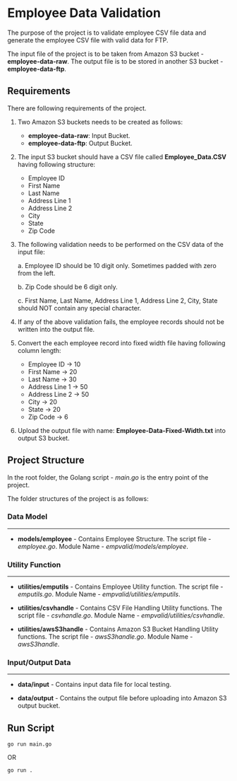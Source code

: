 # Employee Data Validation

The purpose of the project is to validate employee CSV file data and generate the employee CSV file with valid data for FTP.

The input file of the project is to be taken from Amazon S3 bucket - **employee-data-raw**. The output file is to be stored in another S3 bucket - **employee-data-ftp**.

## Requirements

There are following requirements of the project.

1. Two Amazon S3 buckets needs to be created as follows:

   - **employee-data-raw**: Input Bucket.
   - **employee-data-ftp**: Output Bucket.

2. The input S3 bucket should have a CSV file called **Employee_Data.CSV** having following structure:

   - Employee ID
   - First Name
   - Last Name
   - Address Line 1
   - Address Line 2
   - City
   - State
   - Zip Code

3. The following validation needs to be performed on the CSV data of the input file:

   a. Employee ID should be 10 digit only. Sometimes padded with zero from the left.

   b. Zip Code should be 6 digit only.

   c. First Name, Last Name, Address Line 1, Address Line 2, City, State should NOT contain any special character.

4. If any of the above validation fails, the employee records should not be written into the output file.

5. Convert the each employee record into fixed width file having following column length:

   - Employee ID -> 10
   - First Name -> 20
   - Last Name -> 30
   - Address Line 1 -> 50
   - Address Line 2 -> 50
   - City -> 20
   - State -> 20
   - Zip Code -> 6

6. Upload the output file with name: **Employee-Data-Fixed-Width.txt** into output S3 bucket.

## Project Structure

In the root folder, the Golang script - _main.go_ is the entry point of the project.

The folder structures of the project is as follows:

### Data Model

---

- **models/employee** - Contains Employee Structure. The script file - _employee.go_. Module Name - _empvalid/models/employee_.

### Utility Function

---

- **utilities/emputils** - Contains Employee Utility function. The script file - _emputils.go_. Module Name - _empvalid/utilities/emputils_.

- **utilities/csvhandle** - Contains CSV File Handling Utility functions. The script file - _csvhandle.go_. Module Name - _empvalid/utilities/csvhandle_.

- **utilities/awsS3handle** - Contains Amazon S3 Bucket Handling Utility functions. The script file - _awsS3handle.go_. Module Name - _awsS3handle_.

### Input/Output Data

---

- **data/input** - Contains input data file for local testing.

- **data/output** - Contains the output file before uploading into Amazon S3 output bucket.

## Run Script

`go run main.go`

OR

`go run .`

